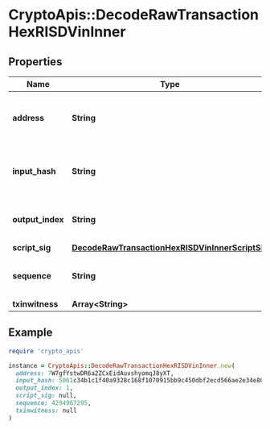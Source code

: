# CryptoApis::DecodeRawTransactionHexRISDVinInner

## Properties

| Name | Type | Description | Notes |
| ---- | ---- | ----------- | ----- |
| **address** | **String** | Represents the address which send/receive the amount | [optional] |
| **input_hash** | **String** | Represents the transaction inputs&#39; indentifier. | [optional] |
| **output_index** | **String** | Defines the output index of a transaction. | [optional] |
| **script_sig** | [**DecodeRawTransactionHexRISDVinInnerScriptSig**](DecodeRawTransactionHexRISDVinInnerScriptSig.md) |  |  |
| **sequence** | **String** | Represents the script sequence number. | [optional] |
| **txinwitness** | **Array&lt;String&gt;** |  | [optional] |

## Example

```ruby
require 'crypto_apis'

instance = CryptoApis::DecodeRawTransactionHexRISDVinInner.new(
  address: 7W7gfYstwDR6a2ZCxEidAuvshyomqJ8yXT,
  input_hash: 5061c34b1c1f40a9328c168f1070915bb9c450dbf2ecd566ae2e34e80651ecb4,
  output_index: 1,
  script_sig: null,
  sequence: 4294967295,
  txinwitness: null
)
```

